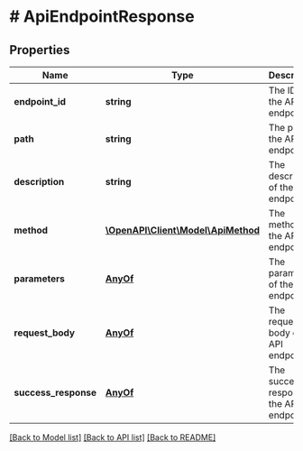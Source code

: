 # # ApiEndpointResponse

## Properties

Name | Type | Description | Notes
------------ | ------------- | ------------- | -------------
**endpoint_id** | **string** | The ID of the API endpoint. |
**path** | **string** | The path of the API endpoint. |
**description** | **string** | The description of the API endpoint. |
**method** | [**\OpenAPI\Client\Model\ApiMethod**](ApiMethod.md) | The method of the API endpoint. |
**parameters** | [**AnyOf**](AnyOf.md) | The parameters of the API endpoint. | [optional]
**request_body** | [**AnyOf**](AnyOf.md) | The request body of the API endpoint. | [optional]
**success_response** | [**AnyOf**](AnyOf.md) | The success response of the API endpoint. | [optional]

[[Back to Model list]](../../README.md#models) [[Back to API list]](../../README.md#endpoints) [[Back to README]](../../README.md)
